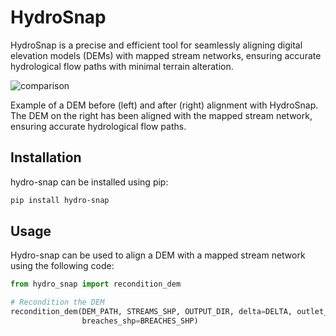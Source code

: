 # HydroSnap
HydroSnap is a precise and efficient tool for seamlessly aligning digital elevation models (DEMs) with mapped stream networks, ensuring accurate hydrological flow paths with minimal terrain alteration.

![comparison](https://github.com/user-attachments/assets/f8c3a3c3-2aa4-45f2-b9b5-d322370118dc)

Example of a DEM before (left) and after (right) alignment with HydroSnap. The DEM on the right has been aligned with the mapped stream network, ensuring accurate hydrological flow paths.

## Installation
hydro-snap can be installed using pip:
```bash
pip install hydro-snap
```

## Usage
Hydro-snap can be used to align a DEM with a mapped stream network using the following code:
```python
from hydro_snap import recondition_dem

# Recondition the DEM
recondition_dem(DEM_PATH, STREAMS_SHP, OUTPUT_DIR, delta=DELTA, outlet_shp=OUTLET_SHP, catchment_shp=CATCHMENT_SHP,
                breaches_shp=BREACHES_SHP)
```
